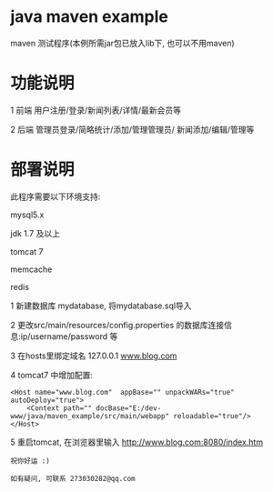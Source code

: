 # java maven example
maven 测试程序(本例所需jar包已放入lib下, 也可以不用maven)

# 功能说明


1 前端 用户注册/登录/新闻列表/详情/最新会员等

2 后端 管理员登录/简略统计/添加/管理管理员/ 新闻添加/编辑/管理等

# 部署说明

此程序需要以下环境支持:

mysql5.x

jdk 1.7 及以上

tomcat 7

memcache

redis



1 新建数据库 mydatabase, 将mydatabase.sql导入

2 更改src/main/resources/config.properties 的数据库连接信息:ip/username/password 等

3 在hosts里绑定域名 127.0.0.1 www.blog.com

4 tomcat7 中增加配置:

	<Host name="www.blog.com"  appBase="" unpackWARs="true" autoDeploy="true">
		<Context path="" docBase="E:/dev-www/java/maven_example/src/main/webapp" reloadable="true"/>  
    </Host>

5 重启tomcat, 在浏览器里输入 http://www.blog.com:8080/index.htm
	
	祝你好运 :)
	
	如有疑问, 可联系 273030282@qq.com